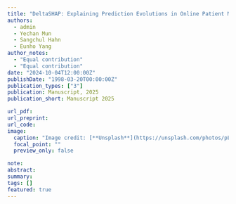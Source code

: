 ```yaml
---
title: "DeltaSHAP: Explaining Prediction Evolutions in Online Patient Monitoring with Shapley Values"
authors:
  - admin
  - Yechan Mun
  - Sangchul Hahn
  - Eunho Yang
author_notes:
  - "Equal contribution"
  - "Equal contribution"
date: "2024-10-04T12:00:00Z"
publishDate: "1998-03-20T00:00:00Z"
publication_types: ["3"]
publication: Manuscript, 2025
publication_short: Manuscript 2025

url_pdf:
url_preprint:
url_code:
image:
  caption: "Image credit: [**Unsplash**](https://unsplash.com/photos/pLCdAaMFLTE)"
  focal_point: ""
  preview_only: false

note:
abstract:
summary:
tags: []
featured: true
---
```


